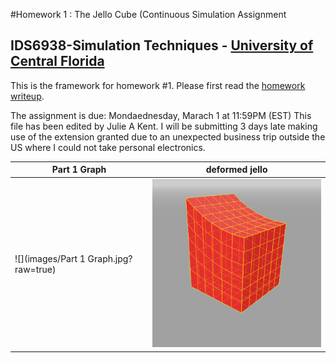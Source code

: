 #Homework 1 : The Jello Cube (Continuous Simulation Assignment
## IDS6938-Simulation Techniques - [University of Central Florida](http://www.ist.ucf.edu/grad/)


This is the framework for homework #1. Please first read the [homework writeup](HomeWork%231.pdf).

The assignment is due: Mondaednesday, Marach 1 at 11:59PM (EST)
This file has been edited by Julie A Kent.
I will be submitting 3 days late making use of the extension granted due to an unexpected business trip outside the US where I could not take personal electronics.

| Part 1 Graph  | deformed jello |
| ------------- | ------------- |
| ![](images/Part 1 Graph.jpg?raw=true)  | ![](images/deformed3.png?raw=true) |



